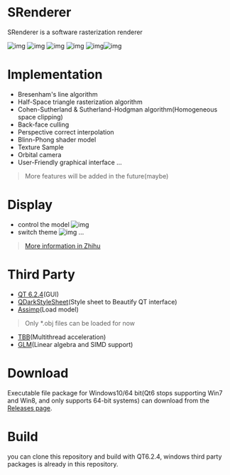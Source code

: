 # SRenderer
SRenderer is a software rasterization renderer

![img](https://img2022.cnblogs.com/blog/1754745/202205/1754745-20220509041219464-648911963.png)
![img](https://img2022.cnblogs.com/blog/1754745/202205/1754745-20220509020500453-1435694532.png)
![img](https://img2022.cnblogs.com/blog/1754745/202205/1754745-20220509021507682-604754385.png)
![img](https://img2022.cnblogs.com/blog/1754745/202205/1754745-20220509021408282-1804216936.png)
![img](https://img2022.cnblogs.com/blog/1754745/202205/1754745-20220509021556503-1822989123.png)![img](https://img2022.cnblogs.com/blog/1754745/202205/1754745-20220509021612489-947227062.png)

# Implementation
- Bresenham's line algorithm
- Half-Space triangle rasterization algorithm
- Cohen-Sutherland & Sutherland-Hodgman algorithm(Homogeneous space clipping)
- Back-face culling
- Perspective correct interpolation
- Blinn-Phong shader model
- Texture Sample
- Orbital camera
- User-Friendly graphical interface
  ...
> More features will be added in the future(maybe) 

# Display
- control the model
![img](https://img2022.cnblogs.com/blog/1754745/202205/1754745-20220509041513760-51626822.gif)
- switch theme
![img](https://img2022.cnblogs.com/blog/1754745/202205/1754745-20220509033444899-807773672.gif)
...
>[More information in Zhihu](https://www.zhihu.com/question/24786878/answer/2476658460)
  
# Third Party
- [QT 6.2.4](https://www.qt.io/blog/qt-6.2.4-released)(GUI)
- [QDarkStyleSheet](https://github.com/ColinDuquesnoy/QDarkStyleSheet)(Style sheet to Beautify QT interface)
- [Assimp](https://github.com/assimp/assimp)(Load model)
> Only *.obj files can be loaded for now
- [TBB](https://github.com/oneapi-src/oneTBB)(Multithread acceleration)
- [GLM](https://github.com/Groovounet/glm)(Linear algebra and SIMD support)

# Download
Executable file package for Windows10/64 bit(Qt6 stops supporting Win7 and Win8, and only supports 64-bit systems) can download from the [Releases page](https://github.com/smile-zyk/SRenderer/releases/tag/v1.0.0).

# Build
you can clone this repository and build with QT6.2.4, windows third party packages is already in this repository.
